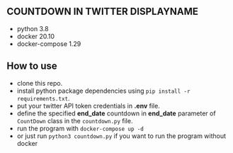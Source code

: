 ## COUNTDOWN IN TWITTER DISPLAYNAME
- python 3.8
- docker 20.10
- docker-compose 1.29

## How to use
- clone this repo.
- install python package dependencies using `pip install -r requirements.txt`.
- put your twitter API token credentials in **.env** file.
- define the specified **end_date** countdown in **end_date** parameter of `CountDown` class in the `countdown.py` file.
- run the program with `docker-compose up -d`
- or just run `python3 countdown.py` if you want to run the program without docker